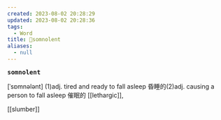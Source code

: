 ```yaml
---
created: 2023-08-02 20:28:29
updated: 2023-08-02 20:28:36
tags:
  - Word
title: 📖somnolent
aliases:
  - null
---
```


<pre><strong>somnolent</strong></pre>
[ˈsɒmnələnt]
(1)adj. tired and ready to fall asleep 昏睡的(2)adj. causing a person to fall asleep 催眠的
[[lethargic]], 

[[slumber]]
